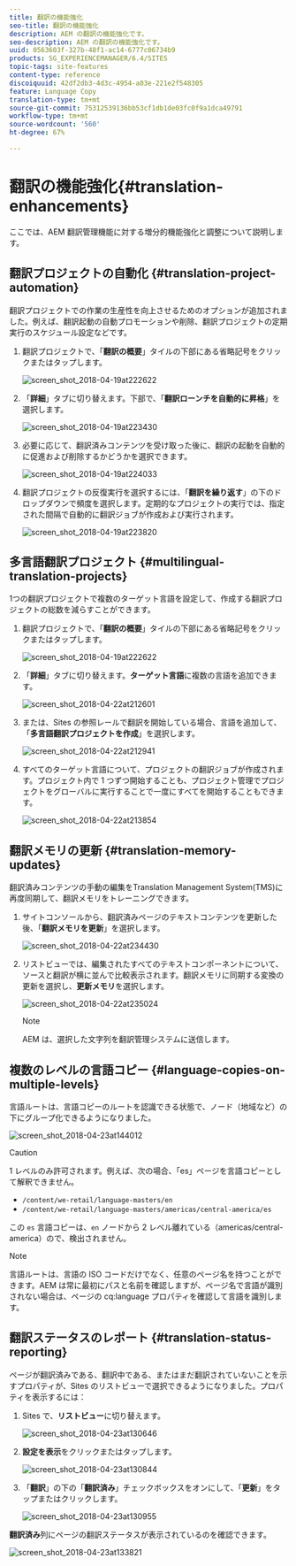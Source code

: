 ```yaml
---
title: 翻訳の機能強化
seo-title: 翻訳の機能強化
description: AEM の翻訳の機能強化です。
seo-description: AEM の翻訳の機能強化です。
uuid: 0563603f-327b-48f1-ac14-6777c06734b9
products: SG_EXPERIENCEMANAGER/6.4/SITES
topic-tags: site-features
content-type: reference
discoiquuid: 42df2db3-4d3c-4954-a03e-221e2f548305
feature: Language Copy
translation-type: tm+mt
source-git-commit: 75312539136bb53cf1db1de03fc0f9a1dca49791
workflow-type: tm+mt
source-wordcount: '560'
ht-degree: 67%

---
```



# 翻訳の機能強化{#translation-enhancements}

ここでは、AEM 翻訳管理機能に対する増分的機能強化と調整について説明します。

## 翻訳プロジェクトの自動化 {#translation-project-automation}

翻訳プロジェクトでの作業の生産性を向上させるためのオプションが追加されました。例えば、翻訳起動の自動プロモーションや削除、翻訳プロジェクトの定期実行のスケジュール設定などです。

1. 翻訳プロジェクトで、「**翻訳の概要**」タイルの下部にある省略記号をクリックまたはタップします。

   ![screen_shot_2018-04-19at222622](assets/screen_shot_2018-04-19at222622.jpg)

1. 「**詳細**」タブに切り替えます。下部で、「**翻訳ローンチを自動的に昇格**」を選択します。

   ![screen_shot_2018-04-19at223430](assets/screen_shot_2018-04-19at223430.jpg)

1. 必要に応じて、翻訳済みコンテンツを受け取った後に、翻訳の起動を自動的に促進および削除するかどうかを選択できます。

   ![screen_shot_2018-04-19at224033](assets/screen_shot_2018-04-19at224033.jpg)

1. 翻訳プロジェクトの反復実行を選択するには、「**翻訳を繰り返す**」の下のドロップダウンで頻度を選択します。定期的なプロジェクトの実行では、指定された間隔で自動的に翻訳ジョブが作成および実行されます。

   ![screen_shot_2018-04-19at223820](assets/screen_shot_2018-04-19at223820.jpg)

## 多言語翻訳プロジェクト {#multilingual-translation-projects}

1つの翻訳プロジェクトで複数のターゲット言語を設定して、作成する翻訳プロジェクトの総数を減らすことができます。

1. 翻訳プロジェクトで、「**翻訳の概要**」タイルの下部にある省略記号をクリックまたはタップします。

   ![screen_shot_2018-04-19at222622](assets/screen_shot_2018-04-19at222622.jpg)

1. 「**詳細**」タブに切り替えます。**ターゲット言語**&#x200B;に複数の言語を追加できます。

   ![screen_shot_2018-04-22at212601](assets/screen_shot_2018-04-22at212601.jpg)

1. または、Sites の参照レールで翻訳を開始している場合、言語を追加して、「**多言語翻訳プロジェクトを作成**」を選択します。

   ![screen_shot_2018-04-22at212941](assets/screen_shot_2018-04-22at212941.jpg)

1. すべてのターゲット言語について、プロジェクトの翻訳ジョブが作成されます。プロジェクト内で 1 つずつ開始することも、プロジェクト管理でプロジェクトをグローバルに実行することで一度にすべてを開始することもできます。

   ![screen_shot_2018-04-22at213854](assets/screen_shot_2018-04-22at213854.jpg)

## 翻訳メモリの更新 {#translation-memory-updates}

翻訳済みコンテンツの手動の編集をTranslation Management System(TMS)に再度同期して、翻訳メモリをトレーニングできます。

1. サイトコンソールから、翻訳済みページのテキストコンテンツを更新した後、「**翻訳メモリを更新**」を選択します。

   ![screen_shot_2018-04-22at234430](assets/screen_shot_2018-04-22at234430.jpg)

1. リストビューでは、編集されたすべてのテキストコンポーネントについて、ソースと翻訳が横に並んで比較表示されます。翻訳メモリに同期する変換の更新を選択し、**更新メモリ**&#x200B;を選択します。

   ![screen_shot_2018-04-22at235024](assets/screen_shot_2018-04-22at235024.jpg)

   >[!NOTE]
   >
   >AEM は、選択した文字列を翻訳管理システムに送信します。

## 複数のレベルの言語コピー {#language-copies-on-multiple-levels}

言語ルートは、言語コピーのルートを認識できる状態で、ノード（地域など）の下にグループ化できるようになりました。

![screen_shot_2018-04-23at144012](assets/screen_shot_2018-04-23at144012.jpg)

>[!CAUTION]
>
>1 レベルのみ許可されます。例えば、次の場合、「es」ページを言語コピーとして解釈できません。
>
>* `/content/we-retail/language-masters/en`
>* `/content/we-retail/language-masters/americas/central-america/es`

>
>
この `es` 言語コピーは、`en` ノードから 2 レベル離れている（americas/central-america）ので、検出されません。

>[!NOTE]
>
>言語ルートは、言語の ISO コードだけでなく、任意のページ名を持つことができます。AEM は常に最初にパスと名前を確認しますが、ページ名で言語が識別されない場合は、ページの cq:language プロパティを確認して言語を識別します。

## 翻訳ステータスのレポート {#translation-status-reporting}

ページが翻訳済みである、翻訳中である、またはまだ翻訳されていないことを示すプロパティが、Sites のリストビューで選択できるようになりました。プロパティを表示するには：

1. Sites で、**リストビュー**&#x200B;に切り替えます。

   ![screen_shot_2018-04-23at130646](assets/screen_shot_2018-04-23at130646.jpg)

1. **設定を表示**&#x200B;をクリックまたはタップします。

   ![screen_shot_2018-04-23at130844](assets/screen_shot_2018-04-23at130844.jpg)

1. 「**翻訳**」の下の「**翻訳済み**」チェックボックスをオンにして、「**更新**」をタップまたはクリックします。

   ![screen_shot_2018-04-23at130955](assets/screen_shot_2018-04-23at130955.jpg)

**翻訳済み**&#x200B;列にページの翻訳ステータスが表示されているのを確認できます。

![screen_shot_2018-04-23at133821](assets/screen_shot_2018-04-23at133821.jpg)

